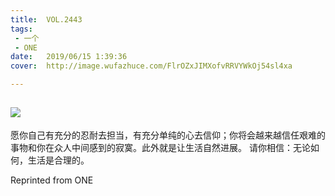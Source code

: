 ```yaml
---
title:	VOL.2443
tags:
 - 一个
 - ONE
date:	2019/06/15 1:39:36
cover:	http://image.wufazhuce.com/FlrOZxJIMXofvRRVYWkOj54sl4xa

---
```

![](http://image.wufazhuce.com/FlrOZxJIMXofvRRVYWkOj54sl4xa)
---

愿你自己有充分的忍耐去担当，有充分单纯的心去信仰；你将会越来越信任艰难的事物和你在众人中间感到的寂寞。此外就是让生活自然进展。 请你相信：无论如何，生活是合理的。
 
Reprinted from ONE
